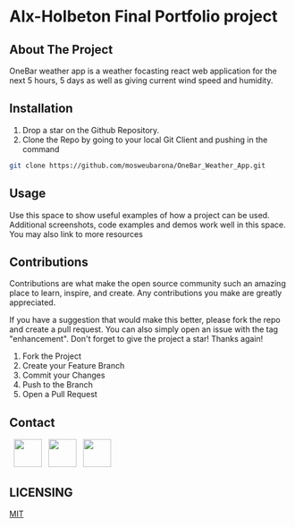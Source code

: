 # Alx-Holbeton Final Portfolio project

## About The Project
OneBar weather app is a weather focasting react web application for the next 5 hours, 5 days as well as giving current wind speed and humidity.

## Installation
1. Drop a star on the Github Repository. 
2. Clone the Repo by going to your local Git Client and pushing in the command

```sh
git clone https://github.com/mosweubarona/OneBar_Weather_App.git
```


## Usage
Use this space to show useful examples of how a project can be used. Additional screenshots, code examples and demos work well in this space. You may also link to more resources

## Contributions
Contributions are what make the open source community such an amazing place to learn, inspire, and create. Any contributions you make are greatly appreciated.

If you have a suggestion that would make this better, please fork the repo and create a pull request. You can also simply open an issue with the tag "enhancement". Don't forget to give the project a star! Thanks again!

1. Fork the Project
2. Create your Feature Branch 
3. Commit your Changes 
4. Push to the Branch 
5. Open a Pull Request

## Contact
&nbsp; <a href="https://twitter.com/mosweubarona" target="_blank" rel="noopener noreferrer"><img src="https://img.icons8.com/plasticine/100/000000/twitter.png" width="50" /></a>
&nbsp; <a href="https://www.linkedin.com/in/barona-mosweu-9a3813a6" target="_blank" rel="noopener noreferrer"><img src="https://img.icons8.com/plasticine/100/000000/linkedin.png" width="50" /></a>
&nbsp; <a href="mailto:mosweubarona@gmail.com" target="_blank" rel="noopener noreferrer"><img src="https://img.icons8.com/plasticine/100/000000/gmail.png"  width="50" /></a>


## LICENSING

[MIT](https://github.com/mosweubarona/OneBar_weather_App/blob/main/LICENSE)
